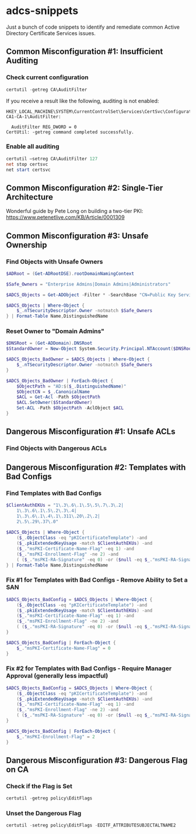 # adcs-snippets
Just a bunch of code snippets to identify and remediate common Active Directory Certificate Services issues.

## Common Misconfiguration #1: Insufficient Auditing
### Check current configuration
```powershell
certutil -getreg CA\AuditFilter
````

If you receive a result like the following, auditing is not enabled:
```batch
HKEY_LOCAL_MACHINE\SYSTEM\CurrentControlSet\Services\CertSvc\Configuration\horse-CA1-CA-1\AuditFilter:

  AuditFilter REG_DWORD = 0
CertUtil: -getreg command completed successfully.
```

### Enable all auditing
```powershell
certutil –setreg CA\AuditFilter 127
net stop certsvc
net start certsvc
```

## Common Misconfiguration #2: Single-Tier Architecture
Wonderful guide by Pete Long on building a two-tier PKI: https://www.petenetlive.com/KB/Article/0001309

## Common Misconfiguration #3: Unsafe Ownership
### Find Objects with Unsafe Owners
```powershell
$ADRoot = (Get-ADRootDSE).rootDomainNamingContext

$Safe_Owners = "Enterprise Admins|Domain Admins|Administrators"

$ADCS_Objects = Get-ADObject -Filter * -SearchBase "CN=Public Key Services,CN=Services,CN=Configuration,$ADRoot" -SearchScope 2 -Properties *

$ADCS_Objects | Where-Object {
    $_.nTSecurityDescriptor.Owner -notmatch $Safe_Owners
} | Format-Table Name,DistinguishedName
```

### Reset Owner to "Domain Admins"
```powershell
$DNSRoot = (Get-ADDomain).DNSRoot
$StandardOwner = New-Object System.Security.Principal.NTAccount($DNSRoot, "Domain Admins")

$ADCS_Objects_BadOwner = $ADCS_Objects | Where-Object {
    $_.nTSecurityDescriptor.Owner -notmatch $Safe_Owners
}

$ADCS_Objects_BadOwner | ForEach-Object {
    $ObjectPath = "AD:$($_.DistinguishedName)"
    $ObjectCN = $_.CanonicalName
    $ACL = Get-Acl -Path $ObjectPath
    $ACL.SetOwner($StandardOwner)
    Set-ACL -Path $ObjectPath -AclObject $ACL
}
```

## Dangerous Misconfiguration #1: Unsafe ACLs
### Find Objects with Dangerous ACLs

## Dangerous Misconfiguration #2: Templates with Bad Configs
### Find Templates with Bad Configs
```powershell
$ClientAuthEKUs = "1\.3\.6\.1\.5\.5\.7\.3\.2|
    1\.3\.6\.1\.5\.2\.3\.4|
    1\.3\.6\.1\.4\.1\.311\.20\.2\.2|
    2\.5\.29\.37\.0"
    
$ADCS_Objects | Where-Object {
    ($_.ObjectClass -eq "pKICertificateTemplate") -and
    ($_.pkiExtendedKeyUsage -match $ClientAuthEKUs) -and
    ($_."msPKI-Certificate-Name-Flag" -eq 1) -and
    ($_."msPKI-Enrollment-Flag" -ne 2) -and
    ( ($_."msPKI-RA-Signature" -eq 0) -or ($null -eq $_."msPKI-RA-Signature") )
} | Format-Table Name,DistinguishedName
```

### Fix #1 for Templates with Bad Configs - Remove Ability to Set a SAN
```powershell
$ADCS_Objects_BadConfig = $ADCS_Objects | Where-Object {
    ($_.ObjectClass -eq "pKICertificateTemplate") -and
    ($_.pkiExtendedKeyUsage -match $ClientAuthEKUs) -and
    ($_."msPKI-Certificate-Name-Flag" -eq 1) -and
    ($_."msPKI-Enrollment-Flag" -ne 2) -and
    ( ($_."msPKI-RA-Signature" -eq 0) -or ($null -eq $_."msPKI-RA-Signature") )
}

$ADCS_Objects_BadConfig | ForEach-Object {
    $_."msPKI-Certificate-Name-Flag" = 0
}
```

### Fix #2 for Templates with Bad Configs - Require Manager Approval (generally less impactful)
```powershell
$ADCS_Objects_BadConfig = $ADCS_Objects | Where-Object {
    ($_.ObjectClass -eq "pKICertificateTemplate") -and
    ($_.pkiExtendedKeyUsage -match $ClientAuthEKUs) -and
    ($_."msPKI-Certificate-Name-Flag" -eq 1) -and
    ($_."msPKI-Enrollment-Flag" -ne 2) -and
    ( ($_."msPKI-RA-Signature" -eq 0) -or ($null -eq $_."msPKI-RA-Signature") )
}

$ADCS_Objects_BadConfig | ForEach-Object {
    $_."msPKI-Enrollment-Flag" = 2
}
```

## Dangerous Misconfiguration #3: Dangerous Flag on CA
### Check if the Flag is Set
```powershell
certutil -getreg policy\EditFlags
```

### Unset the Dangerous Flag
```powershell
certutil -setreg policy\EditFlags -EDITF_ATTRIBUTESUBJECTALTNAME2
```
